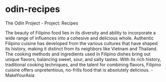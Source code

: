 # odin-recipes
The Odin Project - Project: Recipes

The beauty of Filipino food lies in its diversity and ability to incorporate a wide range of influences into a cohesive and delicious whole. Authentic Filipino cuisine has developed from the various cultures that have shaped its history, making it distinct from its neighbors like Vietnam and Thailand. The cooking methods and ingredients used in Filipino dishes bring out unique flavors, balancing sweet, sour, and salty tastes. With its rich history, traditional cooking techniques, and the talent for combining flavors, Filipino cuisine offers unpretentious, no-frills food that is absolutely delicious. - MakeYourAsia
